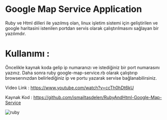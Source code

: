 # Google Map Service Application

Ruby ve Html dilleri ile yazılmış olan, linux işletim sistemi için
geliştirilen ve google haritasini istenilen portdan servis olarak
çalıştırılmasını sağlayan bir yazılımdır.

# Kullanımı :
Öncelikle kaynak koda gelip ip numaranızı ve istediğiniz bir port
numarasını yazınız. Daha sonra ruby google-map-service.rb olarak
çalıştırıp browserınızdan belirlediğiniz ip ve portu yazarak servise
bağlanabilirsiniz.

Video Link : https://www.youtube.com/watch?v=ccTh0hDt6kU

Kaynak Kod : https://github.com/ismailtasdelen/RubyAndHtml-Google-Map-Service

![ruby](https://cloud.githubusercontent.com/assets/15425071/15742503/5263a0fc-288d-11e6-9940-18ee933fdf74.png)
